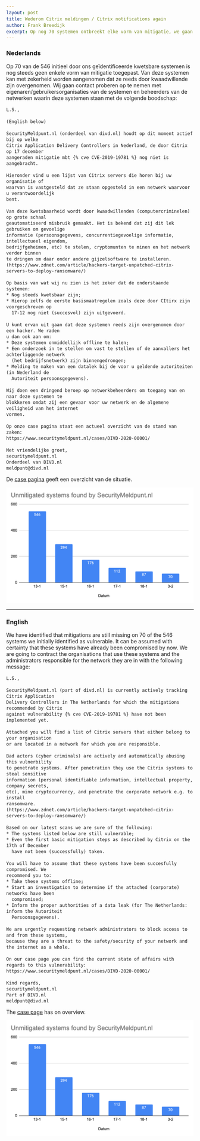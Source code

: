 ```yaml
---
layout: post
title: Wederom Citrix meldingen / Citrix notifications again
author: Frank Breedijk
excerpt: Op nog 70 systemen ontbreekt elke vorm van mitigatie, we gaan weer waarschuwen / We have identified 70 systems that still don't have any mitigation in place, we are notifying again
---
```


### Nederlands

Op 70 van de 546 initieel door ons geïdentificeerde kwetsbare systemen is nog steeds geen enkele vorm van mitigatie toegepast. Van deze systemen kan met zekerheid worden aangenomen dat ze reeds door kwaadwillende zijn overgenomen. Wij gaan contact proberen op te nemen met eigenaren/gebruikersorganisaties van de systemen en beheerders van de netwerken waarin deze systemen staan met de volgende boodschap:

```
L.S.,

(English below)

SecurityMeldpunt.nl (onderdeel van divd.nl) houdt op dit moment actief bij op welke 
Citrix Application Delivery Controllers in Nederland, de door Citrix op 17 december 
aangeraden mitigatie mbt {% cve CVE-2019-19781 %} nog niet is aangebracht.

Hieronder vind u een lijst van Citrix servers die horen bij uw organisatie of 
waarvan is vastgesteld dat ze staan opgesteld in een netwerk waarvoor u verantwoordelijk 
bent.

Van deze kwetsbaarheid wordt door kwaadwillenden (computercriminelen) op grote schaal 
geautomatiseerd misbruik gemaakt. Het is bekend dat zij dit lek gebruiken om gevoelige 
informatie (persoonsgegevens, concurrentiegevoelige informatie, intellectueel eigendom, 
bedrijfgeheimen, etc) te stelen, cryptomunten te minen en het netwerk verder binnen 
te dringen om daar onder andere gijzelsoftware te installeren. 
(https://www.zdnet.com/article/hackers-target-unpatched-citrix-servers-to-deploy-ransomware/)

Op basis van wat wij nu zien is het zeker dat de onderstaande systemen:
* Nog steeds kwetsbaar zijn;
* Hierop zelfs de eerste basismaatregelen zoals deze door CItirx zijn voorgeschreven op 
  17-12 nog niet (succesvol) zijn uitgevoerd.

U kunt ervan uit gaan dat deze systemen reeds zijn overgenomen door een hacker. We raden 
u dan ook aan om:
* Deze systemen onmiddellijk offline te halen;
* Een onderzoek in te stellen om vast te stellen of de aanvallers het achterliggende netwerk 
  (het bedrijfsnetwerk) zijn binnengedrongen;
* Melding te maken van een datalek bij de voor u geldende autoriteiten (in Nederland de 
  Autoriteit persoonsgegevens).

Wij doen een dringend beroep op netwerkbeheerders om toegang van en naar deze systemen te 
blokkeren omdat zij een gevaar voor uw netwerk en de algemene veiligheid van het internet 
vormen.

Op onze case pagina staat een actueel overzicht van de stand van zaken: 
https://www.securitymeldpunt.nl/cases/DIVD-2020-00001/
 
Met vriendelijke groet,
securitymeldpunt.nl
Onderdeel van DIVD.nl
meldpunt@divd.nl

``` 

De [case pagina](/DIVD-2020-00002) geeft een overzicht van de situatie.

![Grafiek met aantal ongemitigeerde systemen](/assets/images/CitrixADC_graph.png "Ongemitigeerde systemen")

<hr>

### English

We have identified that mitigations are still missing on 70 of the 546 systems we initially identified as vulnerable. It can be assumed with certainty that these systems have already been compromised by now. We are going to contract the organisations that use these systems and the administrators responsible for the network they are in with the following message:


```
L.S.,

SecurityMeldpunt.nl (part of divd.nl) is currently actively tracking Citrix Application 
Delivery Controllers in The Netherlands for which the mitigations recommended by Citrix 
against vulnerability {% cve CVE-2019-19781 %} have not been implemented yet.

Attached you will find a list of Citrix servers that either belong to your organisation 
or are located in a network for which you are responsible. 

Bad actors (cyber criminals) are actively and automatically abusing this vulnerbility 
to penetrate systems. After penetration they use the Citrix systems to steal sensitive 
information (personal identifiable information, intellectual property, company secrets, 
etc), mine cryptocurrency, and penetrate the corporate network e.g. to install 
ransomware. 
(https://www.zdnet.com/article/hackers-target-unpatched-citrix-servers-to-deploy-ransomware/)

Based on our latest scans we are sure of the following:
* The systems listed below are still vulnerable;
* Even the first basic mitigation steps as described by Citrix on the 17th of December 
  have not been (successfully) taken.

You will have to assume that these systems have been succesfully compromised. We 
recommend you to:
* Take these systems offline;
* Start an investigation to determine if the attached (corporate) networks have been 
  compromised;
* Inform the proper authorities of a data leak (for The Netherlands: inform the Autoriteit 
  Persoonsgegevens).

We are urgently requesting network administrators to block access to and from these systems, 
because they are a threat to the safety/security of your network and the internet as a whole.

On our case page you can find the current state of affairs with regards to this vulnerability: 
https://www.securitymeldpunt.nl/cases/DIVD-2020-00001/ 

Kind regards,
securitymeldpunt.nl
Part of DIVD.nl
meldpunt@divd.nl

``` 

The [case page](/DIVD-2020-00002) has on overview.

![Graph of unmitigated systems](/assets/images/CitrixADC_graph.png "Unmitigated systems")
